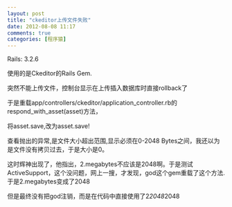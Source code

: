 ```yaml
---
layout: post
title: "ckeditor上传文件失败"
date: 2012-08-08 11:17
comments: true
categories: [程序猿] 
---
```

Rails: 3.2.6

使用的是Ckeditor的Rails Gem.

突然不能上传文件，控制台显示在上传插入数据库时直接rollback了

于是重载app/controllers/ckeditor/application_controller.rb的respond_with_asset(asset)方法，

将asset.save,改为asset.save!

查看抛出的异常,是文件大小超出范围,显示必须在0-2048 Bytes之间，我还以为是文件没有拷贝过去，于是大小是0。

这时辉神出现了，他指出，2.megabytes不应该是2048啊。于是测试ActiveSupport，这个没问题，网上一搜，才发现，god这个gem重载了这个方法.于是2.megabytes变成了2048

但是最终没有把god注销，而是在代码中直接使用了2*2048*2048

